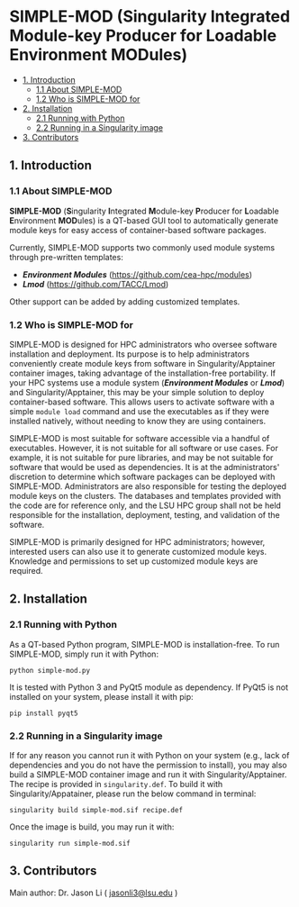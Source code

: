 # SIMPLE-MOD (Singularity Integrated Module-key Producer for Loadable Environment MODules)

- [1. Introduction](#1-Introduction)
  - [1.1 About SIMPLE-MOD](#11-About-SIMPLE-MOD)
  - [1.2 Who is SIMPLE-MOD for](#12-Who-is-SIMPLE-MOD-for)
- [2. Installation](#2-Installation)
  - [2.1 Running with Python](#21-Running-with-Python)
  - [2.2 Running in a Singularity image](#22-Running-in-a-Singularity-image)
- [3. Contributors](#3-Contributors)

## 1. Introduction

### 1.1 About SIMPLE-MOD

**SIMPLE-MOD** (**S**ingularity **I**ntegrated **M**odule-key **P**roducer for **L**oadable **E**nvironment **MOD**ules) is a QT-based GUI tool to automatically generate module keys for easy access of container-based software packages.

Currently, SIMPLE-MOD supports two commonly used module systems through pre-written templates: 
- ***Environment Modules*** (https://github.com/cea-hpc/modules) 
- ***Lmod*** (https://github.com/TACC/Lmod)

Other support can be added by adding customized templates.

### 1.2 Who is SIMPLE-MOD for

SIMPLE-MOD is designed for HPC administrators who oversee software installation and deployment. Its purpose is to help administrators conveniently create module keys from software in Singularity/Apptainer container images, taking advantage of the installation-free portability. If your HPC systems use a module system (***Environment Modules*** or ***Lmod***) and Singularity/Apptainer, this may be your simple solution to deploy container-based software. This allows users to activate software with a simple ```module load``` command and use the executables as if they were installed natively, without needing to know they are using containers.

SIMPLE-MOD is most suitable for software accessible via a handful of executables. However, it is not suitable for all software or use cases. For example, it is not suitable for pure libraries, and may be not suitable for software that would be used as dependencies. It is at the administrators' discretion to determine which software packages can be deployed with SIMPLE-MOD. Administrators are also responsible for testing the deployed module keys on the clusters. The databases and templates provided with the code are for reference only, and the LSU HPC group shall not be held responsible for the installation, deployment, testing, and validation of the software.

SIMPLE-MOD is primarily designed for HPC administrators; however, interested users can also use it to generate customized module keys. Knowledge and permissions to set up customized module keys are required.


## 2. Installation

### 2.1 Running with Python

As a QT-based Python program, SIMPLE-MOD is installation-free. To run SIMPLE-MOD, simply run it with Python:

```
python simple-mod.py
```

It is tested with Python 3 and PyQt5 module as dependency. If PyQt5 is not installed on your system, please install it with pip:

```
pip install pyqt5
```

### 2.2 Running in a Singularity image

If for any reason you cannot run it with Python on your system (e.g., lack of dependencies and you do not have the permission to install), you may also build a SIMPLE-MOD container image and run it with Singularity/Apptainer. The recipe is provided in `singularity.def`. To build it with Singularity/Appatainer, please run the below command in terminal:

```
singularity build simple-mod.sif recipe.def
```

Once the image is build, you may run it with:

```
singularity run simple-mod.sif
```


## 3. Contributors

Main author: Dr. Jason Li ( jasonli3@lsu.edu )

